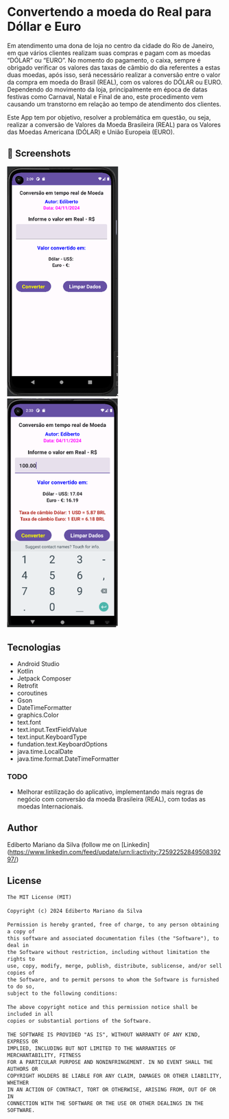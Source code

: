 # Convertendo a moeda do Real para Dóllar e Euro
Em atendimento uma dona de loja no centro da cidade do Rio de Janeiro, em que vários clientes realizam suas compras e pagam com as moedas “DÓLAR” ou “EURO”. No momento do pagamento, o caixa, sempre é obrigado verificar os valores das taxas de câmbio do dia referentes a estas duas moedas, após isso, será necessário realizar a conversão entre o valor da compra em moeda do Brasil (REAL), com os valores do DÓLAR ou EURO. Dependendo do movimento da loja, principalmente em época de datas festivas como Carnaval, Natal e Final de ano, este procedimento vem causando um transtorno em relação ao tempo de atendimento dos clientes.

Este App tem por objetivo, resolver a problemática em questão, ou seja, realizar a conversão de Valores da Moeda Brasileira (REAL) para os Valores das Moedas Americana (DÓLAR) e União Europeia (EURO).


## :camera_flash: Screenshots
<!-- You can add more screenshots here if you like -->

<img src="https://github.com/Ediberto/Conversao-de-moeda/raw/main/imagem01.png" width="260">&emsp;
<img src="https://github.com/Ediberto/Conversao-de-moeda/raw/main/imagem02.png" width="260">&emsp;

## Tecnologias
* Android Studio
* Kotlin
* Jetpack Composer
* Retrofit
* coroutines
* Gson
* DateTimeFormatter
* graphics.Color
* text.font
* text.input.TextFieldValue
* text.input.KeyboardType
* fundation.text.KeyboardOptions
* java.time.LocalDate
* java.time.format.DateTimeFormatter
  
 
### TODO
- Melhorar estilização do aplicativo, implementando mais regras de negócio com conversão da moeda Brasileira (REAL), com todas as moedas Internacionais.

## Author
Ediberto Mariano da Silva (follow me on [Linkedin] (https://www.linkedin.com/feed/update/urn:li:activity:7259225284950839297/)

## License
```
The MIT License (MIT)

Copyright (c) 2024 Ediberto Mariano da Silva

Permission is hereby granted, free of charge, to any person obtaining a copy of
this software and associated documentation files (the "Software"), to deal in
the Software without restriction, including without limitation the rights to
use, copy, modify, merge, publish, distribute, sublicense, and/or sell copies of
the Software, and to permit persons to whom the Software is furnished to do so,
subject to the following conditions:

The above copyright notice and this permission notice shall be included in all
copies or substantial portions of the Software.

THE SOFTWARE IS PROVIDED "AS IS", WITHOUT WARRANTY OF ANY KIND, EXPRESS OR
IMPLIED, INCLUDING BUT NOT LIMITED TO THE WARRANTIES OF MERCHANTABILITY, FITNESS
FOR A PARTICULAR PURPOSE AND NONINFRINGEMENT. IN NO EVENT SHALL THE AUTHORS OR
COPYRIGHT HOLDERS BE LIABLE FOR ANY CLAIM, DAMAGES OR OTHER LIABILITY, WHETHER
IN AN ACTION OF CONTRACT, TORT OR OTHERWISE, ARISING FROM, OUT OF OR IN
CONNECTION WITH THE SOFTWARE OR THE USE OR OTHER DEALINGS IN THE SOFTWARE.
```

